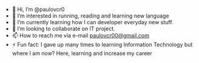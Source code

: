 - 👋 Hi, I’m @paulovcr0
- 👀 I’m interested in running, reading and learning new language
- 🌱 I’m currently learning how I can developer everyday new stuff.
- 💞️ I’m looking to collaborate on IT project.
- 📫 How to reach me via e-mail paulovcr00@gmail.com
- ⚡ Fun fact: I gave up many times to learning Information Technology but where I am now? Here, learning and increase my career

<!---
paulovcr0/paulovcr0 is a ✨ special ✨ repository because its `README.md` (this file) appears on your GitHub profile.
You can click the Preview link to take a look at your changes.
--->
